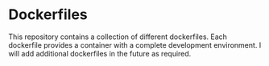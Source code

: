 # Dockerfiles
This repository contains a collection of different dockerfiles. Each dockerfile provides a container with a complete development environment. I will add additional dockerfiles in the future as required.
